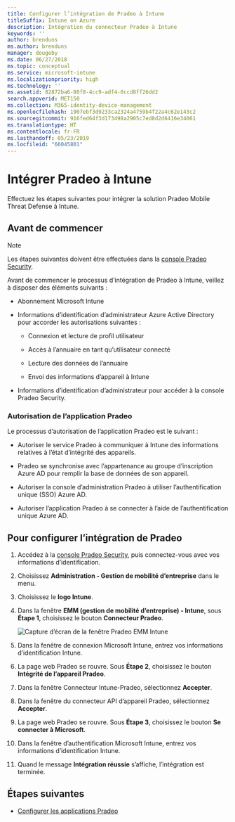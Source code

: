 ```yaml
---
title: Configurer l’intégration de Pradeo à Intune
titleSuffix: Intune on Azure
description: Intégration du connecteur Pradeo à Intune
keywords: ''
author: brenduns
ms.author: brenduns
manager: dougeby
ms.date: 06/27/2018
ms.topic: conceptual
ms.service: microsoft-intune
ms.localizationpriority: high
ms.technology: ''
ms.assetid: 82872ba6-80f8-4cc9-adf4-0ccd8ff26dd2
search.appverid: MET150
ms.collection: M365-identity-device-management
ms.openlocfilehash: 1907ebf3d9233ca2324a4759b4f22a4c62e143c2
ms.sourcegitcommit: 916fed64f3d173498a2905c7ed8d2d6416e34061
ms.translationtype: HT
ms.contentlocale: fr-FR
ms.lasthandoff: 05/23/2019
ms.locfileid: "66045801"
---
```

# <a name="integrate-pradeo-with-intune"></a>Intégrer Pradeo à Intune

Effectuez les étapes suivantes pour intégrer la solution Pradeo Mobile Threat Defense à Intune.

## <a name="before-you-begin"></a>Avant de commencer

> [!NOTE]
> Les étapes suivantes doivent être effectuées dans la [console Pradeo Security](https://www.apps-security.com).

Avant de commencer le processus d’intégration de Pradeo à Intune, veillez à disposer des éléments suivants :

-   Abonnement Microsoft Intune

-   Informations d’identification d’administrateur Azure Active Directory pour accorder les autorisations suivantes :

    -   Connexion et lecture de profil utilisateur

    -   Accès à l’annuaire en tant qu’utilisateur connecté

    -   Lecture des données de l’annuaire

    -   Envoi des informations d’appareil à Intune

-   Informations d’identification d’administrateur pour accéder à la console Pradeo Security.

### <a name="pradeo-app-authorization"></a>Autorisation de l’application Pradeo

Le processus d’autorisation de l’application Pradeo est le suivant :

-   Autoriser le service Pradeo à communiquer à Intune des informations relatives à l’état d’intégrité des appareils.

-   Pradeo se synchronise avec l’appartenance au groupe d’inscription Azure AD pour remplir la base de données de son appareil.

-   Autoriser la console d’administration Pradeo à utiliser l’authentification unique (SSO) Azure AD.

-   Autoriser l’application Pradeo à se connecter à l’aide de l’authentification unique Azure AD.

## <a name="to-set-up-pradeo-integration"></a>Pour configurer l’intégration de Pradeo

1.  Accédez à la [console Pradeo Security](https://www.apps-security.com), puis connectez-vous avec vos informations d’identification.

2.  Choisissez **Administration - Gestion de mobilité d’entreprise** dans le menu.

3.  Choisissez le **logo Intune**.

4.  Dans la fenêtre **EMM (gestion de mobilité d’entreprise) - Intune**, sous **Étape 1**, choisissez le bouton **Connecteur Pradeo**. 

    ![Capture d’écran de la fenêtre Pradeo EMM Intune](./media/pradeo_setup.png)

5. Dans la fenêtre de connexion Microsoft Intune, entrez vos informations d’identification Intune.

5.  La page web Pradeo se rouvre. Sous **Étape 2**, choisissez le bouton **Intégrité de l’appareil Pradeo**.

7. Dans la fenêtre Connecteur Intune-Pradeo, sélectionnez **Accepter**. 

8. Dans la fenêtre du connecteur API d’appareil Pradeo, sélectionnez **Accepter**.

9. La page web Pradeo se rouvre. Sous **Étape 3**, choisissez le bouton **Se connecter à Microsoft**. 

10. Dans la fenêtre d’authentification Microsoft Intune, entrez vos informations d’identification Intune.

11. Quand le message **Intégration réussie** s’affiche, l’intégration est terminée.

## <a name="next-steps"></a>Étapes suivantes

-   [Configurer les applications Pradeo](mtd-apps-ios-app-configuration-policy-add-assign.md)
